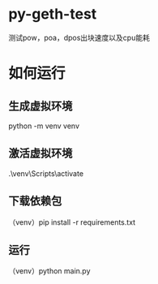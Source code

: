 # py-geth-test
测试pow，poa，dpos出块速度以及cpu能耗
# 如何运行
## 生成虚拟环境
python -m venv venv
## 激活虚拟环境 
.\venv\Scripts\activate
## 下载依赖包
（venv）pip install -r requirements.txt
## 运行
（venv）python main.py
